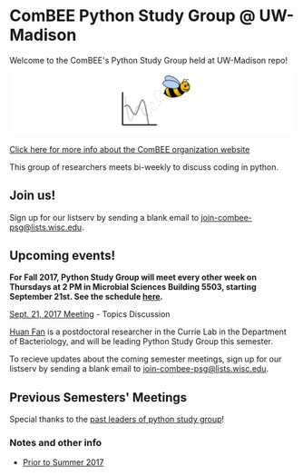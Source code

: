 # ComBEE Python Study Group @ UW-Madison 

Welcome to the ComBEE's Python Study Group held at UW-Madison repo! 

![ComBEE](img/combee.PNG)

[Click here for more info about the ComBEE organization website](https://combee-uw-madison.github.io/studyGroup/)

This group of researchers meets bi-weekly to discuss coding in python.

## Join us!
Sign up for our listserv by sending a blank email to [join-combee-psg@lists.wisc.edu](mailto:join-combee-psg@lists.wisc.edu).

## Upcoming events!
**For Fall 2017, Python Study Group will meet every other week on Thursdays at 2 PM in Microbial Sciences Building 5503, starting September 21st. See the schedule [here](https://github.com/ComBEE-UW-Madison/PythonStudyGroup/tree/master/Fall2017).**

[Sept. 21, 2017 Meeting](Fall2017/20170921_Meeting1.md) - Topics Discussion

[Huan Fan](http://fanhuan.github.io/) is a postdoctoral researcher in the Currie Lab in the Department of Bacteriology, and will be leading Python Study Group this semester. 

To recieve updates about the coming semester meetings, sign up for our listserv by sending a blank email to [join-combee-psg@lists.wisc.edu](mailto:join-combee-psg@lists.wisc.edu). 


## Previous Semesters' Meetings

Special thanks to the [past leaders of python study group](Archive/Past_Leaders.md)!

### Notes and other info
- [Prior to Summer 2017](https://github.com/ComBEE-UW-Madison/PythonStudyGroup/tree/master/Archive#python-study-group-archive)


